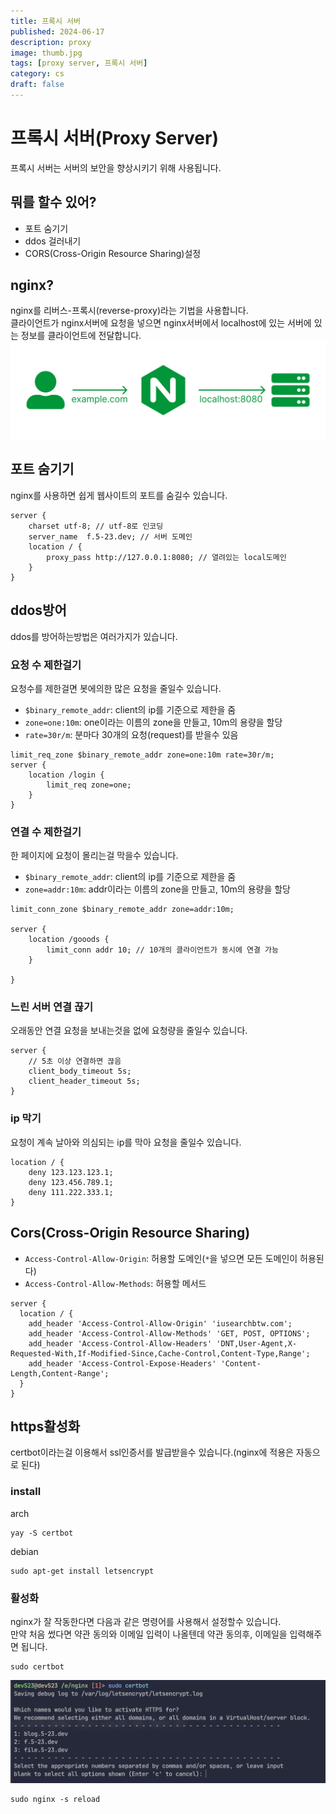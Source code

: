 ```yaml
---
title: 프록시 서버
published: 2024-06-17
description: proxy
image: thumb.jpg
tags: [proxy server, 프록시 서버]
category: cs
draft: false
---
```

# 프록시 서버(Proxy Server)
프록시 서버는 서버의 보안을 향상시키기 위해 사용됩니다.

## 뭐를 할수 있어?
- 포트 숨기기
- ddos 걸러내기
- CORS(Cross-Origin Resource Sharing)설정

## nginx?
nginx를 리버스-프록시(reverse-proxy)라는 기법을 사용합니다.<br/>
클라이언트가 nginx서버에 요청을 넣으면 nginx서버에서 localhost에 있는 서버에 있는 정보를 클라이언트에 전달합니다.
![alt text](image.png)

## 포트 숨기기
nginx를 사용하면 쉽게 웹사이트의 포트를 숨길수 있습니다.
```
server {
    charset utf-8; // utf-8로 인코딩
    server_name  f.5-23.dev; // 서버 도메인
    location / {
        proxy_pass http://127.0.0.1:8080; // 열려있는 local도메인
    }
}
```

## ddos방어
ddos를 방어하는방법은 여러가지가 있습니다.

### 요청 수 제한걸기
요청수를 제한걸면 봇에의한 많은 요청을 줄일수 있습니다.
- `$binary_remote_addr`: client의 ip를 기준으로 제한을 줌
- `zone=one:10m`: one이라는 이름의 zone을 만들고, 10m의 용량을 할당
- `rate=30r/m`: 분마다 30개의 요청(request)를 받을수 있음
```
limit_req_zone $binary_remote_addr zone=one:10m rate=30r/m;
server {
    location /login {
        limit_req zone=one;
    }
}
```

### 연결 수 제한걸기
한 페이지에 요청이 몰리는걸 막을수 있습니다.
- `$binary_remote_addr`: client의 ip를 기준으로 제한을 줌
- `zone=addr:10m`: addr이라는 이름의 zone을 만들고, 10m의 용량을 할당
```
limit_conn_zone $binary_remote_addr zone=addr:10m;

server {
    location /gooods {
        limit_conn addr 10; // 10개의 클라이언트가 동시에 연결 가능
    }

}
```

### 느린 서버 연결 끊기
오래동안 연결 요청을 보내는것을 없에 요청량을 줄일수 있습니다.
```
server {
    // 5초 이상 연결하면 끊음
    client_body_timeout 5s;
    client_header_timeout 5s;
}
```

### ip 막기
요청이 계속 날아와 의심되는 ip를 막아 요청을 줄일수 있습니다.
```
location / {
    deny 123.123.123.1;
    deny 123.456.789.1;
    deny 111.222.333.1;
}
```

## Cors(Cross-Origin Resource Sharing)
- `Access-Control-Allow-Origin`: 허용할 도메인(`*`을 넣으면 모든 도메인이 허용된다)
- `Access-Control-Allow-Methods`: 허용할 메서드
```
server {
  location / {
    add_header 'Access-Control-Allow-Origin' 'iusearchbtw.com';
    add_header 'Access-Control-Allow-Methods' 'GET, POST, OPTIONS';
    add_header 'Access-Control-Allow-Headers' 'DNT,User-Agent,X-Requested-With,If-Modified-Since,Cache-Control,Content-Type,Range';
    add_header 'Access-Control-Expose-Headers' 'Content-Length,Content-Range';
  }
}
```

## https활성화
certbot이라는걸 이용해서 ssl인증서를 발급받을수 있습니다.(nginx에 적용은 자동으로 된다)

### install
arch
```shell
yay -S certbot
```

debian
```shell
sudo apt-get install letsencrypt
```

### 활성화
nginx가 잘 작동한다면 다음과 같은 명령어를 사용해서 설정할수 있습니다.<br>
만약 처음 썼다면 약관 동의와 이메일 입력이 나올텐데 약관 동의후, 이메일을 입력해주면 됩니다.<br>
```
sudo certbot
```

![대충 이런식으로 뜰텐데 여기서 원하는거 선택하면 ssl인증서 발급후, nginx파일 수정해줌](image-1.png)
```shell
sudo nginx -s reload
```